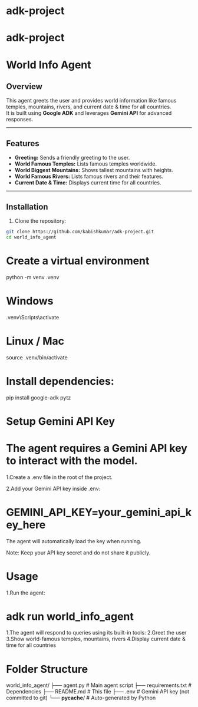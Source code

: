 # adk-project
# adk-project
# World Info Agent

## Overview
This agent greets the user and provides world information like famous temples, mountains, rivers, and current date & time for all countries.  
It is built using **Google ADK** and leverages **Gemini API** for advanced responses.

---

## Features
- **Greeting:** Sends a friendly greeting to the user.  
- **World Famous Temples:** Lists famous temples worldwide.  
- **World Biggest Mountains:** Shows tallest mountains with heights.  
- **World Famous Rivers:** Lists famous rivers and their features.  
- **Current Date & Time:** Displays current time for all countries.

---

## Installation
1. Clone the repository:
```bash
git clone https://github.com/kabishkumar/adk-project.git
cd world_info_agent
```
# Create a virtual environment

python -m venv .venv
# Windows
.venv\Scripts\activate
# Linux / Mac
source .venv/bin/activate

# Install dependencies:
pip install google-adk pytz

# Setup Gemini API Key

# The agent requires a Gemini API key to interact with the model.

1.Create a .env file in the root of the project.

2.Add your Gemini API key inside .env:

# GEMINI_API_KEY=your_gemini_api_key_here

The agent will automatically load the key when running.

Note: Keep your API key secret and do not share it publicly.

# Usage

1.Run the agent:
 # adk run world_info_agent

1.The agent will respond to queries using its built-in tools:
2.Greet the user
3.Show world-famous temples, mountains, rivers
4.Display current date & time for all countries

# Folder Structure
world_info_agent/
├── agent.py                # Main agent script
├── requirements.txt        # Dependencies
├── README.md               # This file
├── .env                    # Gemini API key (not committed to git)
└── __pycache__/            # Auto-generated by Python





